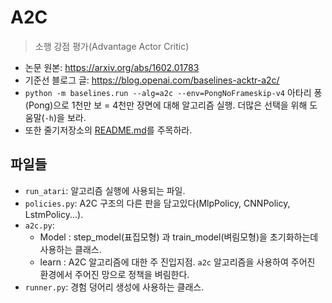 
# A2C

> 소행 강점 평가(Advantage Actor Critic)

- 논문 원본: https://arxiv.org/abs/1602.01783  
- 기준선 블로그 글: https://blog.openai.com/baselines-acktr-a2c/  
- `python -m baselines.run --alg=a2c --env=PongNoFrameskip-v4` 아타리 퐁(Pong)으로 1천만 보 = 4천만 장면에 대해 알고리즘 실행. 더많은 선택을 위해 도움말(`-h`)을 보라.  
- 또한 줄기저장소의 [README.md](../../README.md#training-models)를 주목하라.  

## 파일들

- `run_atari`: 알고리즘 실행에 사용되는 파일.  
- `policies.py`: A2C 구조의 다른 판을 담고있다(MlpPolicy, CNNPolicy, LstmPolicy...).  
- `a2c.py`:  
  - Model : step_model(표집모형) 과 train_model(벼림모형)을 초기화하는데 사용하는 클래스.  
  - learn : A2C 알고리즘에 대한 주 진입지점. `a2c` 알고리즘을 사용하여 주어진 환경에서 주어진 망으로 정책을 벼림한다.  
- `runner.py`: 경험 덩어리 생성에 사용하는 클래스.  
